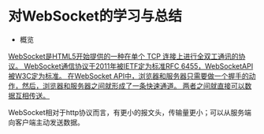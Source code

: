 # 对WebSocket的学习与总结

- 概览

[WebSocket是HTML5开始提供的一种在单个 TCP 连接上进行全双工通讯的协议。
WebSocket通信协议于2011年被IETF定为标准RFC 6455，WebSocketAPI被W3C定为标准。
在WebSocket API中，浏览器和服务器只需要做一个握手的动作，然后，浏览器和服务器之间就形成了一条快速通道。
两者之间就直接可以数据互相传送。][1]

WebSocket相对于http协议而言，有更小的报文头，传输量更小；可以从服务端向客户端主动发送数据。



[1]: https://zh.wikipedia.org/wiki/WebSocket "维基百科"
